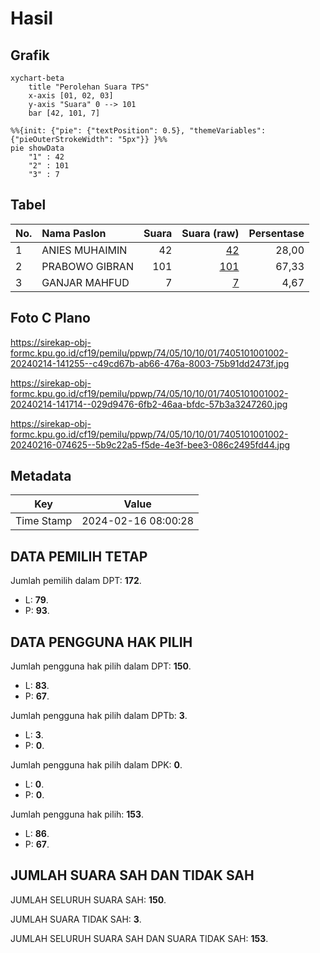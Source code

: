 # Hasil

## Grafik

```mermaid
xychart-beta
    title "Perolehan Suara TPS"
    x-axis [01, 02, 03]
    y-axis "Suara" 0 --> 101
    bar [42, 101, 7]
```

```mermaid
%%{init: {"pie": {"textPosition": 0.5}, "themeVariables": {"pieOuterStrokeWidth": "5px"}} }%%
pie showData
    "1" : 42
    "2" : 101
    "3" : 7
```

## Tabel

| No. | Nama Paslon    | Suara | Suara (raw) | Persentase |
|:--- |:-------------- | -----:| -----------:| ----------:|
| 1   | ANIES MUHAIMIN | 42    | [42][p-1]   | 28,00      |
| 2   | PRABOWO GIBRAN | 101   | [101][p-2]  | 67,33      |
| 3   | GANJAR MAHFUD  | 7     | [7][p-3]    | 4,67       |


[p-1]: https://github.com/gigit-pemilu/pemilu-2024-74-sulawesi-tenggara/blob/main/pilpres/hitung-suara/sub/74-sulawesi-tenggara/sub/05-konawe-selatan/sub/10-moramo/sub/1001-lapuko/sub/002-tps/sub/paslon-1.txt
[p-2]: https://github.com/gigit-pemilu/pemilu-2024-74-sulawesi-tenggara/blob/main/pilpres/hitung-suara/sub/74-sulawesi-tenggara/sub/05-konawe-selatan/sub/10-moramo/sub/1001-lapuko/sub/002-tps/sub/paslon-2.txt
[p-3]: https://github.com/gigit-pemilu/pemilu-2024-74-sulawesi-tenggara/blob/main/pilpres/hitung-suara/sub/74-sulawesi-tenggara/sub/05-konawe-selatan/sub/10-moramo/sub/1001-lapuko/sub/002-tps/sub/paslon-3.txt

## Foto C Plano

https://sirekap-obj-formc.kpu.go.id/cf19/pemilu/ppwp/74/05/10/10/01/7405101001002-20240214-141255--c49cd67b-ab66-476a-8003-75b91dd2473f.jpg

https://sirekap-obj-formc.kpu.go.id/cf19/pemilu/ppwp/74/05/10/10/01/7405101001002-20240214-141714--029d9476-6fb2-46aa-bfdc-57b3a3247260.jpg

https://sirekap-obj-formc.kpu.go.id/cf19/pemilu/ppwp/74/05/10/10/01/7405101001002-20240216-074625--5b9c22a5-f5de-4e3f-bee3-086c2495fd44.jpg


## Metadata

| Key        | Value               |
| ---------- | ------------------- |
| Time Stamp | 2024-02-16 08:00:28 |


## DATA PEMILIH TETAP

Jumlah pemilih dalam DPT: **172**.
 * L: **79**.
 * P: **93**.

## DATA PENGGUNA HAK PILIH

Jumlah pengguna hak pilih dalam DPT: **150**.
 * L: **83**.
 * P: **67**.

Jumlah pengguna hak pilih dalam DPTb: **3**.
 * L: **3**.
 * P: **0**.

Jumlah pengguna hak pilih dalam DPK: **0**.
 * L: **0**.
 * P: **0**.

Jumlah pengguna hak pilih: **153**.
 * L: **86**.
 * P: **67**.

## JUMLAH SUARA SAH DAN TIDAK SAH

JUMLAH SELURUH SUARA SAH: **150**.

JUMLAH SUARA TIDAK SAH: **3**.

JUMLAH SELURUH SUARA SAH DAN SUARA TIDAK SAH: **153**.


